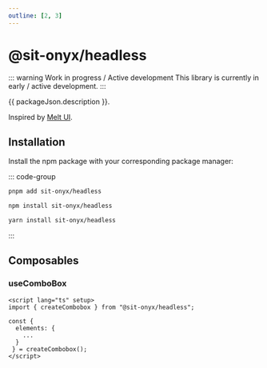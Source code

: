 ```yaml
---
outline: [2, 3]
---
```


<script lang="ts" setup>
import packageJson from "../../../../packages/headless/package.json";
</script>

# @sit-onyx/headless

::: warning Work in progress / Active development
This library is currently in early / active development.
:::

{{ packageJson.description }}.

Inspired by [Melt UI](https://melt-ui.com).

## Installation

<!--
Make sure that this chapter is kept up to date with installation steps in
packages/headless/README.md file.
 -->

Install the npm package with your corresponding package manager:

::: code-group

```sh [pnpm]
pnpm add sit-onyx/headless
```

```sh [npm]
npm install sit-onyx/headless
```

```sh [yarn]
yarn install sit-onyx/headless
```

:::

## Composables

### useComboBox

```vue
<script lang="ts" setup>
import { createCombobox } from "@sit-onyx/headless";

const {
  elements: {
    ...
  }
 } = createCombobox();
</script>
```
